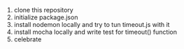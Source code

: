 1. clone this repository
2. initialize package.json
3. install nodemon locally and try to tun timeout.js with it
4. install mocha locally and write test for timeout() function
5. celebrate